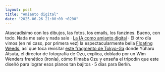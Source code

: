 ```yaml
---
layout: post
title: "Amianto digital"
date: "2025-06-26 21:00:00 +0200"
---
```


Atascadísimo con los dibujos, las fotos, los emails, los fanzines. Bueno, con todo. Nada me sale y nada sale &middot; [La IA como amianto
digital](https://bsky.app/profile/caseyexplosion.bsky.social/post/3lsetpcm4sc2b)
&middot; El otro día vimos (en mi caso, por primera vez) la espectacularmente bella [Floating Weeds](https://letterboxd.com/javier/film/floating-weeds),
así que toca revisitar [este fragmento de
Tokyo-Ga](https://www.youtube.com/watch?v=g0_iThToEzk) donde Yûharu Atsuta, el
director de fotografía de Ozu, explica, doblado por un Wim Wenders frenético
(ironía), cómo filmaba Ozu y enseña el tripodín que este diseñó para lograr esos planos tan bajitos &middot; 5 días para Berlín.
